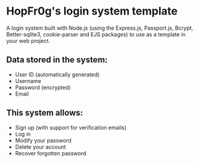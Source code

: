 # HopFr0g's login system template

A login system built with Node.js (using the Express.js, Passport.js, Bcrypt, Better-sqlite3, cookie-parser and EJS packages) to use as a template in your web project.

## Data stored in the system:

- User ID (automatically generated)
- Username
- Password (encrypted)
- Email

## This system allows:

- Sign up (with support for verification emails)
- Log in
- Modify your password
- Delete your account
- Recover forgotten password